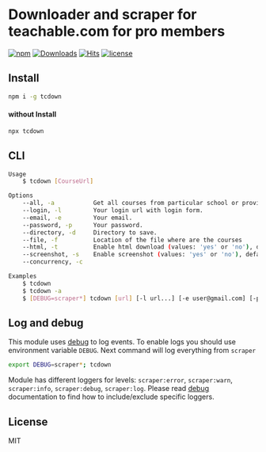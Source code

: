# Downloader and scraper for teachable.com for pro members

[![npm](https://badgen.net/npm/v/tcdown)](https://www.npmjs.com/package/tcdown)
[![Downloads](https://img.shields.io/npm/dm/tcdown.svg?style=flat)](https://www.npmjs.org/package/tcdown)
[![Hits](https://hits.seeyoufarm.com/api/count/incr/badge.svg?url=https%3A%2F%2Fgithub.com%2Fmuhamed-didovic%2Ftcdown&count_bg=%2379C83D&title_bg=%23555555&icon=&icon_color=%23E7E7E7&title=hits&edge_flat=false)](https://hits.seeyoufarm.com)
[![license](https://flat.badgen.net/github/license/muhamed-didovic/tcdown)](https://github.com/muhamed-didovic/tcdown/blob/master/LICENSE)

## Install
```sh
npm i -g tcdown
```

#### without Install
```sh
npx tcdown
```

## CLI
```sh
Usage
    $ tcdown [CourseUrl]

Options
    --all, -a           Get all courses from particular school or provider.
    --login, -l         Your login url with login form.
    --email, -e         Your email.
    --password, -p      Your password.
    --directory, -d     Directory to save.
    --file, -f          Location of the file where are the courses
    --html, -t          Enable html download (values: 'yes' or 'no'), default value is 'yes'
    --screenshot, -s    Enable screenshot (values: 'yes' or 'no'), default value is 'yes'
    --concurrency, -c

Examples
    $ tcdown
    $ tcdown -a
    $ [DEBUG=scraper*] tcdown [url] [-l url...] [-e user@gmail.com] [-p password] [-d dirname] [-t yes/no] [-s yes/no] [-c number] [-f path-to-file]
```

## Log and debug
This module uses [debug](https://github.com/visionmedia/debug) to log events. To enable logs you should use environment variable `DEBUG`.
Next command will log everything from `scraper`
```bash
export DEBUG=scraper*; tcdown
```

Module has different loggers for levels: `scraper:error`, `scraper:warn`, `scraper:info`, `scraper:debug`, `scraper:log`. Please read [debug](https://github.com/visionmedia/debug) documentation to find how to include/exclude specific loggers.

## License
MIT
